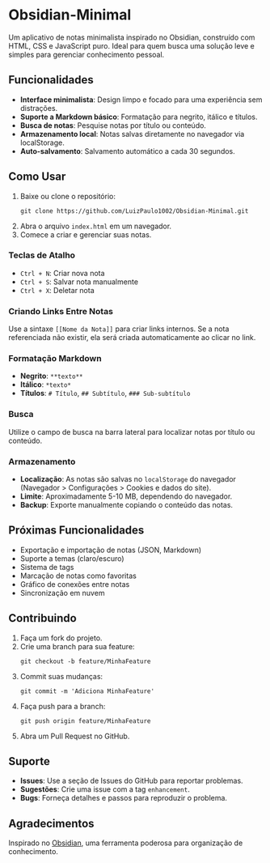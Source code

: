 # Obsidian-Minimal

Um aplicativo de notas minimalista inspirado no Obsidian, construído com HTML, CSS e JavaScript puro. Ideal para quem busca uma solução leve e simples para gerenciar conhecimento pessoal.

## Funcionalidades

- **Interface minimalista**: Design limpo e focado para uma experiência sem distrações.
- **Suporte a Markdown básico**: Formatação para negrito, itálico e títulos.
- **Busca de notas**: Pesquise notas por título ou conteúdo.
- **Armazenamento local**: Notas salvas diretamente no navegador via localStorage.
- **Auto-salvamento**: Salvamento automático a cada 30 segundos.

## Como Usar

1. Baixe ou clone o repositório:
   ```
   git clone https://github.com/LuizPaulo1002/Obsidian-Minimal.git
   ```
2. Abra o arquivo `index.html` em um navegador.
3. Comece a criar e gerenciar suas notas.

### Teclas de Atalho

- `Ctrl + N`: Criar nova nota
- `Ctrl + S`: Salvar nota manualmente
- `Ctrl + X`: Deletar nota

### Criando Links Entre Notas

Use a sintaxe `[[Nome da Nota]]` para criar links internos. Se a nota referenciada não existir, ela será criada automaticamente ao clicar no link.

### Formatação Markdown

- **Negrito**: `**texto**`
- **Itálico**: `*texto*`
- **Títulos**: `# Título`, `## Subtítulo`, `### Sub-subtítulo`

### Busca

Utilize o campo de busca na barra lateral para localizar notas por título ou conteúdo.

### Armazenamento

- **Localização**: As notas são salvas no `localStorage` do navegador (Navegador > Configurações > Cookies e dados do site).
- **Limite**: Aproximadamente 5-10 MB, dependendo do navegador.
- **Backup**: Exporte manualmente copiando o conteúdo das notas.

## Próximas Funcionalidades

- Exportação e importação de notas (JSON, Markdown)
- Suporte a temas (claro/escuro)
- Sistema de tags
- Marcação de notas como favoritas
- Gráfico de conexões entre notas
- Sincronização em nuvem

## Contribuindo

1. Faça um fork do projeto.
2. Crie uma branch para sua feature:
   ```
   git checkout -b feature/MinhaFeature
   ```
3. Commit suas mudanças:
   ```
   git commit -m 'Adiciona MinhaFeature'
   ```
4. Faça push para a branch:
   ```
   git push origin feature/MinhaFeature
   ```
5. Abra um Pull Request no GitHub.

## Suporte

- **Issues**: Use a seção de Issues do GitHub para reportar problemas.
- **Sugestões**: Crie uma issue com a tag `enhancement`.
- **Bugs**: Forneça detalhes e passos para reproduzir o problema.

## Agradecimentos

Inspirado no [Obsidian](https://obsidian.md), uma ferramenta poderosa para organização de conhecimento.